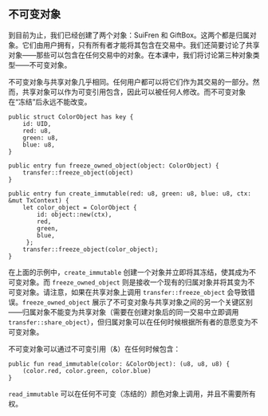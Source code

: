 ## 不可变对象

到目前为止，我们已经创建了两个对象：SuiFren 和 GiftBox。这两个都是归属对象。它们由用户拥有，只有所有者才能将其包含在交易中。我们还简要讨论了共享对象——那些可以包含在任何交易中的对象。在本课中，我们将讨论第三种对象类型——不可变对象。

不可变对象与共享对象几乎相同。任何用户都可以将它们作为其交易的一部分。然而，共享对象可以作为可变引用包含，因此可以被任何人修改。而不可变对象在“冻结”后永远不能改变。

```move
public struct ColorObject has key {
    id: UID,
    red: u8,
    green: u8,
    blue: u8,
}

public entry fun freeze_owned_object(object: ColorObject) {
    transfer::freeze_object(object)
}

public entry fun create_immutable(red: u8, green: u8, blue: u8, ctx: &mut TxContext) {
    let color_object = ColorObject {
        id: object::new(ctx),
        red,
        green,
        blue,
     };
    transfer::freeze_object(color_object);
}
```
在上面的示例中，`create_immutable` 创建一个对象并立即将其冻结，使其成为不可变对象。而 `freeze_owned_object` 则是接收一个现有的归属对象并将其变为不可变对象。请注意，如果在共享对象上调用 `transfer::freeze_object` 会导致错误。`freeze_owned_object` 展示了不可变对象与共享对象之间的另一个关键区别——归属对象不能变为共享对象（需要在创建对象后的同一交易中立即调用 `transfer::share_object`），但归属对象可以在任何时候根据所有者的意愿变为不可变对象。

不可变对象可以通过不可变引用（&）在任何时候包含：

```move
public fun read_immutable(color: &ColorObject): (u8, u8, u8) {
    (color.red, color.green, color.blue)
}
```
`read_immutable` 可以在任何不可变（冻结的）颜色对象上调用，并且不需要所有权。